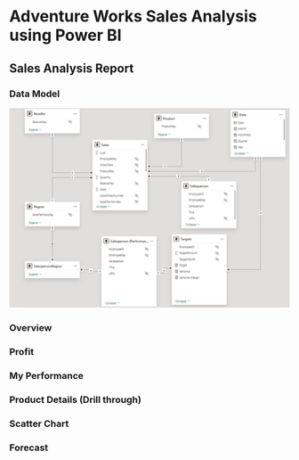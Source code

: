 # Adventure Works Sales Analysis using Power BI

## Sales Analysis Report

### Data Model
![Data Model](AdventureWorks_Sales_Analysis/Snaps/Data_Model.png)

### Overview
### Profit
### My Performance
### Product Details (Drill through)
### Scatter Chart
### Forecast
